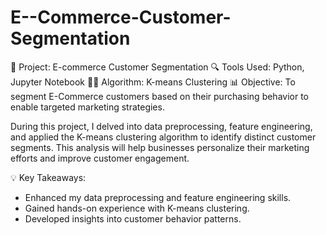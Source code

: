 # E--Commerce-Customer-Segmentation
🚀 Project: E-commerce Customer Segmentation 
🔍 Tools Used: Python, Jupyter Notebook 
👩‍💻 Algorithm: K-means Clustering
📊 Objective: To segment E-Commerce customers based on their purchasing behavior to enable targeted marketing strategies.

During this project, I delved into data preprocessing, feature engineering, and applied the K-means clustering algorithm to identify distinct customer segments. This analysis will help businesses personalize their marketing efforts and improve customer engagement.

💡 Key Takeaways:
- Enhanced my data preprocessing and feature engineering skills.
- Gained hands-on experience with K-means clustering.
- Developed insights into customer behavior patterns.
